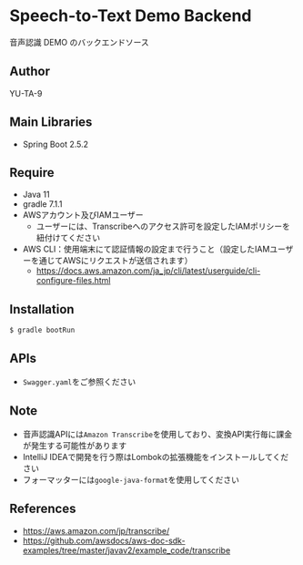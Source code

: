 # Speech-to-Text Demo Backend

音声認識 DEMO のバックエンドソース

## Author

YU-TA-9

## Main Libraries

* Spring Boot 2.5.2

## Require

- Java 11
- gradle 7.1.1
- AWSアカウント及びIAMユーザー
  - ユーザーには、Transcribeへのアクセス許可を設定したIAMポリシーを紐付けてください
- AWS CLI：使用端末にて認証情報の設定まで行うこと（設定したIAMユーザーを通じてAWSにリクエストが送信されます）
  - https://docs.aws.amazon.com/ja_jp/cli/latest/userguide/cli-configure-files.html

## Installation

```zsh
$ gradle bootRun
```

## APIs

- `Swagger.yaml`をご参照ください

## Note

- 音声認識APIには`Amazon Transcribe`を使用しており、変換API実行毎に課金が発生する可能性があります
- IntelliJ IDEAで開発を行う際はLombokの拡張機能をインストールしてください
- フォーマッターには`google-java-format`を使用してください

## References

- https://aws.amazon.com/jp/transcribe/
- https://github.com/awsdocs/aws-doc-sdk-examples/tree/master/javav2/example_code/transcribe



